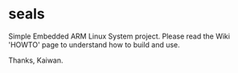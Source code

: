 seals
=====

Simple Embedded ARM Linux System project.
Please read the Wiki 'HOWTO' page to understand how to build and use.

Thanks,
Kaiwan.
